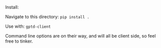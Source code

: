   Install:
  
Navigate to this directory:
`pip install .`

Use with:
`gptd-client`

Command line options are on their way, and will all be client side, so feel free to tinker. 
